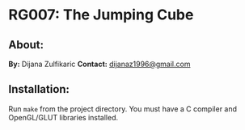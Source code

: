 # RG007: The Jumping Cube
## About:
**By:** Dijana Zulfikaric
**Contact:** dijanaz1996@gmail.com

## Installation:
Run <code>make</code> from the project directory. You must have a C compiler and OpenGL/GLUT libraries installed.
